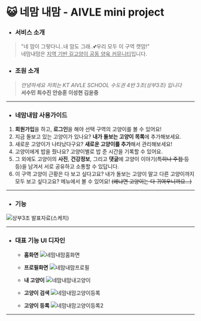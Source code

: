 # &#128570; 네맘 내맘 - AIVLE mini project 
- ### 서비스 소개
> "네 맘이 그렇다니..내 맘도 그래..💕우리 모두 이 구역 캣맘!" <br>
> 네맘내맘은 <u>지역 기반 길고양이 공동 양육 커뮤니티</u>입니다.

- ### 조원 소개
>*안녕하세요 저희는 KT AIVLE SCHOOL 수도권 4반 3조(상부3조) 입니다* <br>
>**서수민 최수진 안승훈 이성현 김윤중**
------------------
- ### 네맘내맘 사용가이드
 1. **회원가입**을 하고, **로그인**을 해야 선택 구역의 고양이를 볼 수 있어요!
 2. 지금 돌보고 있는 고양이가 있나요? **내가 돌보는 고양이 목록**에 추가해보세요.
 3. 새로운 고양이가 나타났다구요? **새로운 고양이를 추가**해서 관리해보세요!
 4. 고양이에게 밥을 줬나요? 고양이별로 밥 준 시간을 기록할 수 있어요.
 5. 그 외에도 고양이의 **사진**, **건강정보**, 그리고 **댓글**에 고양이 이야기(~~특히나 주접 등등~~)을 남겨서 서로 공유하고 소통할 수 있답니다.
 6. 이 구역 고양이 근황은 다 보고 싶다고요? 내가 돌보는 고양이 말고 다른 고양이까지 모두 보고 싶다고요? 메뉴에서 볼 수 있어요! ~~(왜냐면 고양이는 다 귀여우니까요...)~~
----------------
- ### 기능

![상부3조 발표자료(스케치)](https://user-images.githubusercontent.com/43026485/151471122-521e3053-0ffb-43eb-bb7e-8f4db7e94dba.png)

----------------
- ### 대표 기능 UI 디자인

  * **홈화면**
![네맘내맘홈화면](https://user-images.githubusercontent.com/43026485/151468848-bfb83227-ee30-442b-a294-5398c141ae3a.jpg)
  * **프로필화면**
![네맘내맘프로필](https://user-images.githubusercontent.com/43026485/151468063-05f7534c-5082-4069-ab9f-dde274cb433e.jpg)

  * **내 고양이**
![네맘내맘내고양이](https://user-images.githubusercontent.com/43026485/151470316-8b9d3cf0-a591-47f8-a299-80e5ef50d5f5.jpg)

  * **고양이 검색**
![네맘내맘고양이등록](https://user-images.githubusercontent.com/43026485/151470540-81a506fd-4d6f-4e99-b647-0ed7148313d5.jpg)
  *  **고양이 등록** 
![네맘내맘고양이등록2](https://user-images.githubusercontent.com/43026485/151470544-d1e1649a-e6ad-4b70-851a-61a16af62ff9.jpg)
-------------------
